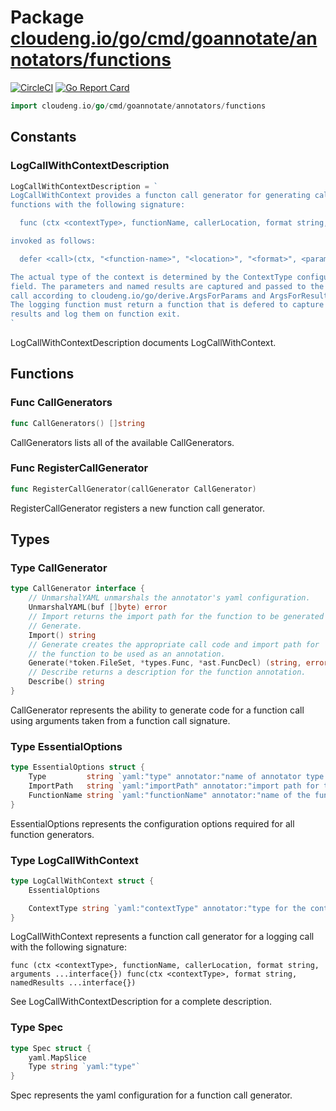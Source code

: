 # Package [cloudeng.io/go/cmd/goannotate/annotators/functions](https://pkg.go.dev/cloudeng.io/go/cmd/goannotate/annotators/functions?tab=doc)
[![CircleCI](https://circleci.com/gh/cloudengio/go.gotools.svg?style=svg)](https://circleci.com/gh/cloudengio/go.gotools) [![Go Report Card](https://goreportcard.com/badge/cloudeng.io/go/cmd/goannotate/annotators/functions)](https://goreportcard.com/report/cloudeng.io/go/cmd/goannotate/annotators/functions)

```go
import cloudeng.io/go/cmd/goannotate/annotators/functions
```


## Constants

### LogCallWithContextDescription
```go
LogCallWithContextDescription = `
LogCallWithContext provides a functon call generator for generating calls to
functions with the following signature:

  func (ctx <contextType>, functionName, callerLocation, format string, arguments ...interface{}) func(ctx <contextType>, format string, namedResults ...interface{}) 

invoked as follows:

  defer <call>(ctx, "<function-name>", "<location>", "<format>", <parameters>....)(ctx, "<format>", <results>)

The actual type of the context is determined by the ContextType configuration
field. The parameters and named results are captured and passed to the logging
call according to cloudeng.io/go/derive.ArgsForParams and ArgsForResults.
The logging function must return a function that is defered to capture named
results and log them on function exit.
`

```
LogCallWithContextDescription documents LogCallWithContext.



## Functions
### Func CallGenerators
```go
func CallGenerators() []string
```
CallGenerators lists all of the available CallGenerators.

### Func RegisterCallGenerator
```go
func RegisterCallGenerator(callGenerator CallGenerator)
```
RegisterCallGenerator registers a new function call generator.



## Types
### Type CallGenerator
```go
type CallGenerator interface {
	// UnmarshalYAML unmarshals the annotator's yaml configuration.
	UnmarshalYAML(buf []byte) error
	// Import returns the import path for the function to be generated by
	// Generate.
	Import() string
	// Generate creates the appropriate call code and import path for
	// the function to be used as an annotation.
	Generate(*token.FileSet, *types.Func, *ast.FuncDecl) (string, error)
	// Describe returns a description for the function annotation.
	Describe() string
}
```
CallGenerator represents the ability to generate code for a function call
using arguments taken from a function call signature.

### Type EssentialOptions
```go
type EssentialOptions struct {
	Type         string `yaml:"type" annotator:"name of annotator type."`
	ImportPath   string `yaml:"importPath" annotator:"import path for the logging function."`
	FunctionName string `yaml:"functionName" annotator:"name of the function to be invoked."`
}
```
EssentialOptions represents the configuration options required for all
function generators.

### Type LogCallWithContext
```go
type LogCallWithContext struct {
	EssentialOptions

	ContextType string `yaml:"contextType" annotator:"type for the context parameter and result."`
}
```
LogCallWithContext represents a function call generator for a logging call
with the following signature:

    func (ctx <contextType>, functionName, callerLocation, format string, arguments ...interface{}) func(ctx <contextType>, format string, namedResults ...interface{})

See LogCallWithContextDescription for a complete description.

### Type Spec
```go
type Spec struct {
	yaml.MapSlice
	Type string `yaml:"type"`
}
```
Spec represents the yaml configuration for a function call generator.



